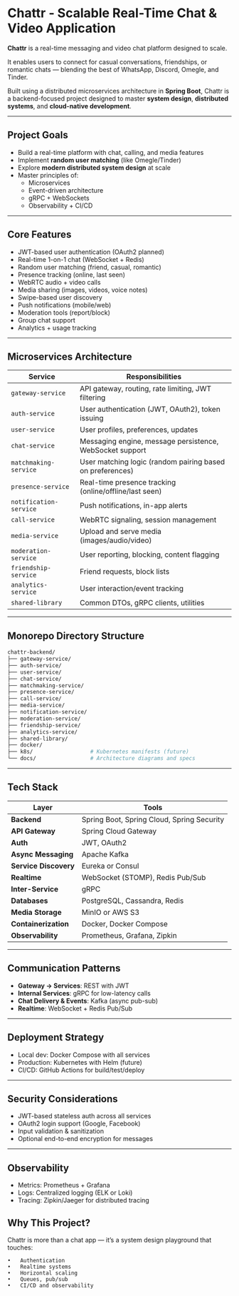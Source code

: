 # Chattr - Scalable Real-Time Chat & Video Application

**Chattr** is a real-time messaging and video chat platform designed to scale.  

It enables users to connect for casual conversations, friendships, or romantic chats — blending the best of WhatsApp, Discord, Omegle, and Tinder.

Built using a distributed microservices architecture in **Spring Boot**, Chattr is a backend-focused project designed to master **system design**, **distributed systems**, and **cloud-native development**.

---

## Project Goals 
- Build a real-time platform with chat, calling, and media features
- Implement **random user matching** (like Omegle/Tinder)
- Explore **modern distributed system design** at scale
- Master principles of:
  - Microservices
  - Event-driven architecture
  - gRPC + WebSockets
  - Observability + CI/CD

---

## Core Features

- JWT-based user authentication (OAuth2 planned)
- Real-time 1-on-1 chat (WebSocket + Redis)
- Random user matching (friend, casual, romantic)
- Presence tracking (online, last seen)
- WebRTC audio + video calls
- Media sharing (images, videos, voice notes)
- Swipe-based user discovery
- Push notifications (mobile/web)
- Moderation tools (report/block)
- Group chat support
- Analytics + usage tracking

---

## Microservices Architecture

| Service | Responsibilities |
|--------|------------------|
| `gateway-service` | API gateway, routing, rate limiting, JWT filtering |
| `auth-service` | User authentication (JWT, OAuth2), token issuing |
| `user-service` | User profiles, preferences, updates |
| `chat-service` | Messaging engine, message persistence, WebSocket support |
| `matchmaking-service` | User matching logic (random pairing based on preferences) |
| `presence-service` | Real-time presence tracking (online/offline/last seen) |
| `notification-service` | Push notifications, in-app alerts |
| `call-service` | WebRTC signaling, session management |
| `media-service` | Upload and serve media (images/audio/video) |
| `moderation-service` | User reporting, blocking, content flagging |
| `friendship-service` | Friend requests, block lists |
| `analytics-service` | User interaction/event tracking |
| `shared-library` | Common DTOs, gRPC clients, utilities |

---

## Monorepo Directory Structure

```bash
chattr-backend/
├── gateway-service/
├── auth-service/
├── user-service/
├── chat-service/
├── matchmaking-service/
├── presence-service/
├── call-service/
├── media-service/
├── notification-service/
├── moderation-service/
├── friendship-service/
├── analytics-service/
├── shared-library/
├── docker/               
├── k8s/                  # Kubernetes manifests (future)
└── docs/                 # Architecture diagrams and specs
```

---

## Tech Stack

| Layer | Tools |
|------|-------|
| **Backend** | Spring Boot, Spring Cloud, Spring Security |
| **API Gateway** | Spring Cloud Gateway |
| **Auth** | JWT, OAuth2 |
| **Async Messaging** | Apache Kafka |
| **Service Discovery** | Eureka or Consul |
| **Realtime** | WebSocket (STOMP), Redis Pub/Sub |
| **Inter-Service** | gRPC |
| **Databases** | PostgreSQL, Cassandra, Redis |
| **Media Storage** | MinIO or AWS S3 |
| **Containerization** | Docker, Docker Compose |
| **Observability** | Prometheus, Grafana, Zipkin |

---

## Communication Patterns

- **Gateway → Services**: REST with JWT
- **Internal Services**: gRPC for low-latency calls
- **Chat Delivery & Events**: Kafka (async pub-sub)
- **Realtime**: WebSocket + Redis Pub/Sub

---

## Deployment Strategy

- Local dev: Docker Compose with all services
- Production: Kubernetes with Helm (future)
- CI/CD: GitHub Actions for build/test/deploy

---

## Security Considerations

- JWT-based stateless auth across all services
- OAuth2 login support (Google, Facebook)
- Input validation & sanitization
- Optional end-to-end encryption for messages

---

## Observability

- Metrics: Prometheus + Grafana
- Logs: Centralized logging (ELK or Loki)
- Tracing: Zipkin/Jaeger for distributed tracing

## Why This Project?

Chattr is more than a chat app — it’s a system design playground that touches:

	•	Authentication
	•	Realtime systems
	•	Horizontal scaling
	•	Queues, pub/sub
	•	CI/CD and observability
